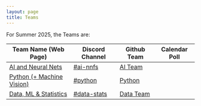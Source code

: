 ```yaml
---
layout: page
title: Teams
---
```


For Summer 2025, the Teams are: 

| Team Name (Web Page) | Discord Channel | Github Team | Calendar Poll |
|-----------|-----------------|-------------|---------------|
| [AI and Neural Nets](teams/nnfs) | [#ai-nnfs](https://discord.com/channels/1370858718069260399/1374205960956149761) | [AI Team](https://github.com/orgs/League-Labs/teams/ai0625) |  |
| [Python (+ Machine Vision)](teams/python) | [#python](https://discord.com/channels/1370858718069260399/1376691813196365964) | [Python](https://github.com/orgs/League-Labs/teams/python0625)|  |
| [Data, ML & Statistics](teams/datastats) | [#data-stats](https://discord.com/channels/1370858718069260399/1376691889159278662) |[Data Team](https://github.com/orgs/League-Labs/teams/data0625) |  |
